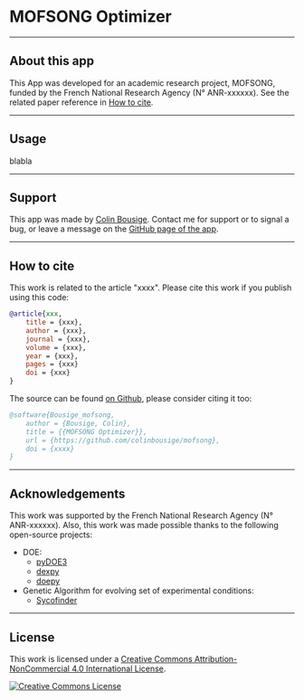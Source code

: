 # MOFSONG Optimizer

---

## About this app

This App was developed for an academic research project, MOFSONG, funded by the French National Research Agency (N° ANR-xxxxxx). See the related paper reference in [How to cite](#how-to-cite).

---

## Usage

blabla

---

## Support

This app was made by [Colin Bousige](mailto:colin.bousige@cnrs.fr). Contact me for support or to signal a bug, or leave a message on the [GitHub page of the app](https://github.com/colinbousige/mofsong).

---

## How to cite

This work is related to the article "xxxx". Please cite this work if you publish using this code:

```bibtex
@article{xxx,
    title = {xxx},
    author = {xxx},
    journal = {xxx},
    volume = {xxx},
    year = {xxx},
    pages = {xxx}
    doi = {xxx}
}
```

The source can be found [on Github](https://github.com/colinbousige/mofsong), please consider citing it too:

```bibtex
@software{Bousige_mofsong,
    author = {Bousige, Colin},
    title = {{MOFSONG Optimizer}},
    url = {https://github.com/colinbousige/mofsong},
    doi = {xxxx}
}
```

---

## Acknowledgements

This work was supported by the French National Research Agency (N° ANR-xxxxxx).
Also, this work was made possible thanks to the following open-source projects:

- DOE:
  - [pyDOE3](https://github.com/relf/pyDOE3)
  - [dexpy](https://statease.github.io/dexpy/)
  - [doepy](https://doepy.readthedocs.io/en/latest/)
- Genetic Algorithm for evolving set of experimental conditions:
  - [Sycofinder](https://github.com/materialscloud-org/sycofinder)

---

## License

This work is licensed under a <a rel="license" href="http://creativecommons.org/licenses/by-nc/4.0/">Creative Commons Attribution-NonCommercial 4.0 International License</a>.

<a rel="license" href="http://creativecommons.org/licenses/by-nc/4.0/"><img alt="Creative Commons License" style="border-width:0" src="https://i.creativecommons.org/l/by-nc/4.0/88x31.png" /></a>
